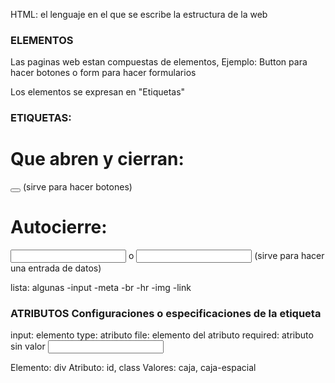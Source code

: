 HTML: el lenguaje en el que se escribe la estructura de la web

### ELEMENTOS 

Las paginas web estan compuestas de elementos, Ejemplo: Button para hacer botones o form para hacer formularios

Los elementos se expresan en "Etiquetas"

### ETIQUETAS: 

# Que abren y cierran: 

<button></button> (sirve para hacer botones)

# Autocierre:

<input> o <input/> (sirve para hacer una entrada de datos)

lista: algunas
-input
-meta
-br
-hr
-img
-link

### ATRIBUTOS Configuraciones o especificaciones de la etiqueta

input: elemento
type: atributo
file: elemento del atributo
required: atributo sin valor
<input required type="text">

Elemento: div
Atributo: id, class
Valores: caja, caja-espacial
<div id="caja" class="caja-espacial"></div>

